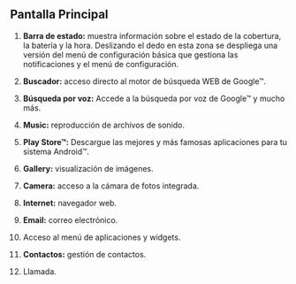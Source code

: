 ## Pantalla Principal

1. **Barra de estado:** muestra información sobre el estado de la cobertura, la batería y la hora. Deslizando el dedo en esta zona se
despliega una versión del menú de configuración básica que gestiona las notificaciones y el menú de configuración.

2. **Buscador:** acceso directo al motor de búsqueda WEB de Google™.

3. **Búsqueda por voz:** Accede a la búsqueda por voz de Google™ y mucho más.

4. **Music:** reproducción de archivos de sonido.

5. **Play Store™:** Descargue las mejores y más famosas aplicaciones para tu sistema Android™.

6. **Gallery:** visualización de imágenes. 

7. **Camera:** acceso a la cámara de fotos integrada.

8. **Internet:** navegador web.

9. **Email:** correo electrónico.

10. Acceso al menú de aplicaciones y widgets.

11. **Contactos:** gestión de contactos. 

12. Llamada.
